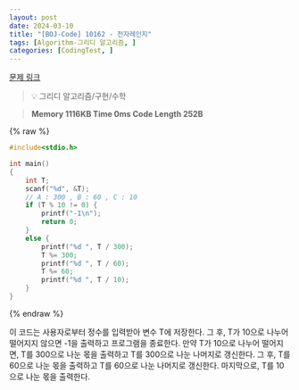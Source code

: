```yaml
---
layout: post
date: 2024-03-10
title: "[BOJ-Code] 10162 - 전자레인지"
tags: [Algorithm-그리디 알고리즘, ]
categories: [CodingTest, ]
---
```



[문제 링크](https://www.acmicpc.net/problem/10162)


> 💡 그리디 알고리즘/구현/수학


> **Memory   1116KB                                   Time   0ms                                Code Length   252B**



{% raw %}
```c++
#include<stdio.h>

int main()
{
	int T;
	scanf("%d", &T);
	// A : 300 , B : 60 , C : 10
	if (T % 10 != 0) {
		printf("-1\n");
		return 0;
	}
	else {
		printf("%d ", T / 300);
		T %= 300;
		printf("%d ", T / 60);
		T %= 60;
		printf("%d ", T / 10);
	}
}
```
{% endraw %}



이 코드는 사용자로부터 정수를 입력받아 변수 T에 저장한다. 그 후, T가 10으로 나누어 떨어지지 않으면 -1을 출력하고 프로그램을 종료한다. 만약 T가 10으로 나누어 떨어지면, T를 300으로 나눈 몫을 출력하고 T를 300으로 나눈 나머지로 갱신한다. 그 후, T를 60으로 나눈 몫을 출력하고 T를 60으로 나눈 나머지로 갱신한다. 마지막으로, T를 10으로 나눈 몫을 출력한다.

